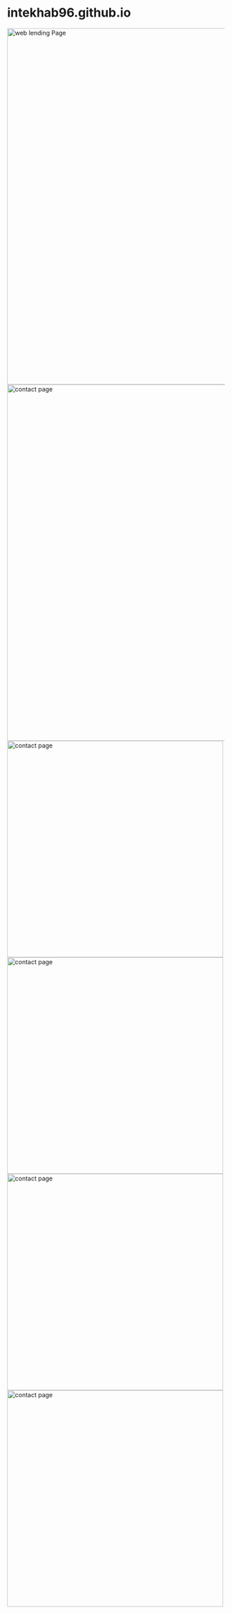 
# intekhab96.github.io

<img width="823" alt="web lending Page" src="https://user-images.githubusercontent.com/24479803/119432937-d9802300-bd32-11eb-8737-1887cec607c0.png">
<img width="823" alt="contact page" src="https://user-images.githubusercontent.com/24479803/119432975-e8ff6c00-bd32-11eb-8ea6-998423d15611.png">
<img width="500" alt="contact page" src="https://user-images.githubusercontent.com/24479803/119433143-472c4f00-bd33-11eb-8812-d612e58ba15a.jpg">
<img width="500" alt="contact page" src="https://user-images.githubusercontent.com/24479803/119433164-53b0a780-bd33-11eb-80d5-43184c6f803f.jpg">
<img width="500" alt="contact page" src="https://user-images.githubusercontent.com/24479803/119433207-67f4a480-bd33-11eb-9b1e-a320fafc9193.jpg">
<img width="500" alt="contact page" src="https://user-images.githubusercontent.com/24479803/119433214-6a56fe80-bd33-11eb-8c27-1e21d3b65f5f.jpg">

